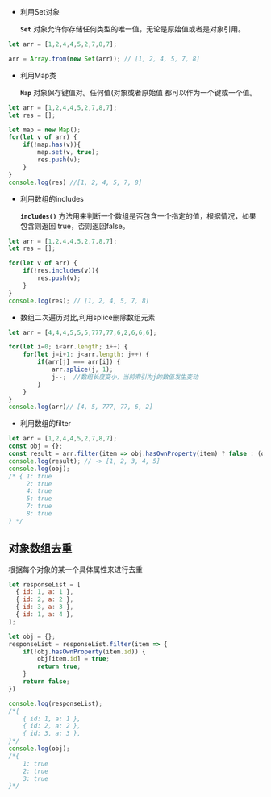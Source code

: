 - 利用Set对象

   **`Set`** 对象允许你存储任何类型的唯一值，无论是原始值或者是对象引用。 

```js
let arr = [1,2,4,4,5,2,7,8,7];

arr = Array.from(new Set(arr)); // [1, 2, 4, 5, 7, 8]
```



- 利用Map类

   **`Map`** 对象保存键值对。任何值(对象或者原始值 都可以作为一个键或一个值。 

```js
let arr = [1,2,4,4,5,2,7,8,7];
let res = [];

let map = new Map();
for(let v of arr) {
    if(!map.has(v)){
        map.set(v, true);
        res.push(v);
    }
}
console.log(res) //[1, 2, 4, 5, 7, 8]
```



- 利用数组的includes

   **`includes()`** 方法用来判断一个数组是否包含一个指定的值，根据情况，如果包含则返回 true，否则返回false。 

```js
let arr = [1,2,4,4,5,2,7,8,7];
let res = [];

for(let v of arr) {
    if(!res.includes(v)){
        res.push(v);
    }
}
console.log(res); // [1, 2, 4, 5, 7, 8]
```



- 数组二次遍历对比,利用splice删除数组元素

```js
let arr = [4,4,4,5,5,5,777,77,6,2,6,6,6];

for(let i=0; i<arr.length; i++) {
    for(let j=i+1; j<arr.length; j++) {
        if(arr[j] === arr[i]) {
            arr.splice(j, 1);
            j--;  //数组长度变小，当前索引为j的数值发生变动
        }
    }
}
console.log(arr)// [4, 5, 777, 77, 6, 2]
```



- 利用数组的filter

```js
let arr = [1,2,4,4,5,2,7,8,7];
const obj = {};
const result = arr.filter(item => obj.hasOwnProperty(item) ? false : (obj[item] = true));
console.log(result); // -> [1, 2, 3, 4, 5]
console.log(obj);
/* { 1: true
 	 2: true
	 4: true
	 5: true
	 7: true
	 8: true
} */
```





## 对象数组去重
根据每个对象的某一个具体属性来进行去重
```js
let responseList = [
  { id: 1, a: 1 },
  { id: 2, a: 2 },
  { id: 3, a: 3 },
  { id: 1, a: 4 },
];

let obj = {};
responseList = responseList.filter(item => {
    if(!obj.hasOwnProperty(item.id)) {
        obj[item.id] = true;
        return true;
    } 
    return false;
})

console.log(responseList);
/*{
	{ id: 1, a: 1 },
  	{ id: 2, a: 2 },
  	{ id: 3, a: 3 },
}*/
console.log(obj);
/*{
	1: true
	2: true
	3: true
}*/
```
